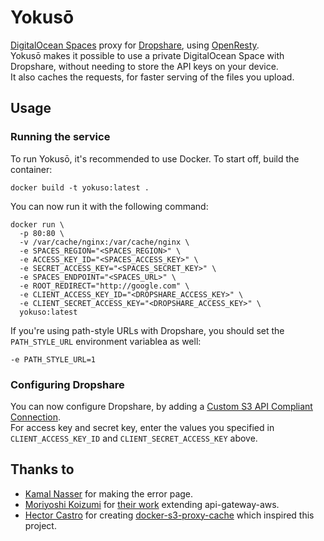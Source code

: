 # Yokusō
[DigitalOcean Spaces](https://www.digitalocean.com/products/spaces/) proxy for [Dropshare](https://getdropsha.re/), using [OpenResty](https://openresty.org).  
Yokusō makes it possible to use a private DigitalOcean Space with Dropshare, without needing to store the API keys on your device.  
It also caches the requests, for faster serving of the files you upload.

## Usage

### Running the service
To run Yokusō, it's recommended to use Docker.
To start off, build the container:  
```
docker build -t yokuso:latest .
```
You can now run it with the following command:
```
docker run \
  -p 80:80 \
  -v /var/cache/nginx:/var/cache/nginx \
  -e SPACES_REGION="<SPACES_REGION>" \
  -e ACCESS_KEY_ID="<SPACES_ACCESS_KEY>" \
  -e SECRET_ACCESS_KEY="<SPACES_SECRET_KEY>" \
  -e SPACES_ENDPOINT="<SPACES_URL>" \
  -e ROOT_REDIRECT="http://google.com" \
  -e CLIENT_ACCESS_KEY_ID="<DROPSHARE_ACCESS_KEY>" \
  -e CLIENT_SECRET_ACCESS_KEY="<DROPSHARE_ACCESS_KEY>" \
  yokuso:latest
```  

If you're using path-style URLs with Dropshare, you should set the `PATH_STYLE_URL` environment variablea as well:
```
-e PATH_STYLE_URL=1
```

### Configuring Dropshare
You can now configure Dropshare, by adding a [Custom S3 API Compliant Connection](https://dropshare.zendesk.com/hc/en-us/articles/201139232-How-to-set-up-Amazon-S3-or-S3-API-compatible-connections).  
For access key and secret key, enter the values you specified in `CLIENT_ACCESS_KEY_ID` and `CLIENT_SECRET_ACCESS_KEY` above.

## Thanks to
* [Kamal Nasser](https://kamal.io) for making the error page.
* [Moriyoshi Koizumi](https://github.com/moriyoshi) for [their work](https://github.com/DMarby/api-gateway-aws/commit/35fd7af0d9783247a3085bacac3421038f382432) extending api-gateway-aws.
* [Hector Castro](https://github.com/hectcastro) for creating [docker-s3-proxy-cache](https://github.com/azavea/docker-s3-proxy-cache) which inspired this project.
